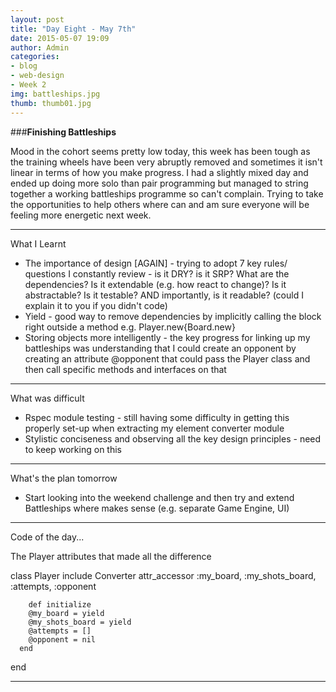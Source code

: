 ```yaml
---
layout: post
title: "Day Eight - May 7th"
date: 2015-05-07 19:09
author: Admin
categories:
- blog
- web-design
- Week 2
img: battleships.jpg
thumb: thumb01.jpg
---
```


###<b>Finishing Battleships</b>

Mood in the cohort seems pretty low today, this week has been tough as the training wheels have been very abruptly removed and sometimes it isn't linear in terms of how you make progress.
I had a slightly mixed day and ended up doing more solo than pair programming but managed to string together a working battleships programme so can't complain.
Trying to take the opportunities to help others where can and am sure everyone will be feeling more energetic next week.

****

What I Learnt

* The importance of design [AGAIN] - trying to adopt 7 key rules/ questions I constantly review - is it DRY? is it SRP? What are the dependencies? Is it extendable (e.g. how react to change)? Is it abstractable? Is it testable? AND importantly, is it readable? (could I explain it to you if you didn't code)
* Yield - good way to remove dependencies by implicitly calling the block right outside a method e.g. Player.new{Board.new}
* Storing objects more intelligently - the key progress for linking up my battleships was understanding that I could create an opponent by creating an attribute @opponent that could pass the Player class and then call specific methods and interfaces on that

****

What was difficult

* Rspec module testing - still having some difficulty in getting this properly set-up when extracting my element converter module
* Stylistic conciseness and observing all the key design principles - need to keep working on this

****

What's the plan tomorrow

* Start looking into the weekend challenge and then try and extend Battleships where makes sense (e.g. separate Game Engine, UI)

****

Code of the day...

The Player attributes that made all the difference

  class Player
    include Converter
    attr_accessor :my_board, :my_shots_board, :attempts, :opponent

    	def initialize
        @my_board = yield
        @my_shots_board = yield
        @attempts = []
        @opponent = nil
      end
  end

****
<!--more-->


[hampden]: https://github.com/jekyll/jekyll
